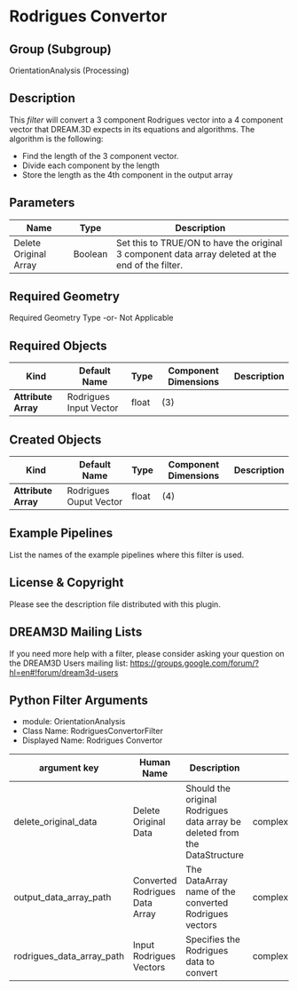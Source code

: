 # Rodrigues Convertor

## Group (Subgroup) ##

OrientationAnalysis (Processing)

## Description ##

This *filter* will convert a 3 component Rodrigues vector into a 4 component vector that DREAM.3D expects in its
equations and algorithms. The algorithm is the following:

+ Find the length of the 3 component vector.
+ Divide each component by the length
+ Store the length as the 4th component in the output array

## Parameters ##

| Name                  | Type    | Description                                                                                       |
|-----------------------|---------|---------------------------------------------------------------------------------------------------|
| Delete Original Array | Boolean | Set this to TRUE/ON to have the original 3 component data array deleted at the end of the filter. |

## Required Geometry ##

Required Geometry Type -or- Not Applicable

## Required Objects ##

| Kind                | Default Name           | Type  | Component Dimensions | Description |
|---------------------|------------------------|-------|----------------------|-------------|
| **Attribute Array** | Rodrigues Input Vector | float | (3)                  |             |

## Created Objects ##

| Kind                | Default Name           | Type  | Component Dimensions | Description |
|---------------------|------------------------|-------|----------------------|-------------|
| **Attribute Array** | Rodrigues Ouput Vector | float | (4)                  |             |

## Example Pipelines ##

List the names of the example pipelines where this filter is used.

## License & Copyright ##

Please see the description file distributed with this plugin.

## DREAM3D Mailing Lists ##

If you need more help with a filter, please consider asking your question on the DREAM3D Users mailing list:
https://groups.google.com/forum/?hl=en#!forum/dream3d-users


## Python Filter Arguments

+ module: OrientationAnalysis
+ Class Name: RodriguesConvertorFilter
+ Displayed Name: Rodrigues Convertor

| argument key | Human Name | Description | Parameter Type |
|--------------|------------|-------------|----------------|
| delete_original_data | Delete Original Data | Should the original Rodrigues data array be deleted from the DataStructure | complex.BoolParameter |
| output_data_array_path | Converted Rodrigues Data Array | The DataArray name of the converted Rodrigues vectors | complex.DataObjectNameParameter |
| rodrigues_data_array_path | Input Rodrigues Vectors | Specifies the Rodrigues data to convert | complex.ArraySelectionParameter |

